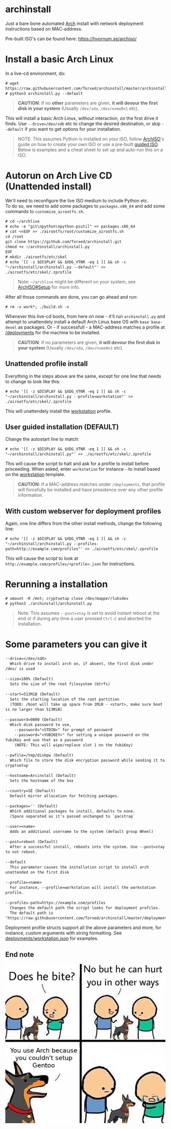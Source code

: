 # archinstall
Just a bare bone automated [Arch](https://wiki.archlinux.org/index.php/Arch_Linux) install with network deployment instructions based on MAC-address.

Pre-built ISO's can be found here: https://hvornum.se/archiso/

# Install a basic Arch Linux
In a live-cd environment, do:

    # wget https://raw.githubusercontent.com/Torxed/archinstall/master/archinstall.py
    # python3 archinstall.py --default

> **CAUTION**: If no **other** parameters are given, **it will devour the first disk in your system** (Usually `/dev/sda`, `/dev/nvme0n1` etc).

This will install a basic Arch Linux, without interaction, on the first drive it finds. Use `--drive=/dev/sdb` etc to change the desired destination, or skip `--default` if you want to get options for your installation.

> NOTE: This assumes Python is installed on your ISO, follow [ArchISO](https://wiki.archlinux.org/index.php/archiso)'s guide on how to create your own ISO or use a pre-built [guided ISO](https://hvornum.se/archiso/). Below is examples and a cheat sheet to set up and auto-run this on a ISO.

# Autorun on Arch Live CD (Unattended install)

We'll need to reconfigure the live ISO medium to include Python etc.<br>
To do so, we need to add some packages to `packages.x86_64` and add some commands to `customize_airootfs.sh`.

    # cd ~/archlive
    # echo -e "git\npython\npython-psutil" >> packages.x86_64
    # cat <<EOF >> ./airootfs/root/customize_airootfs.sh
    cd /root
    git clone https://github.com/Torxed/archinstall.git
    chmod +x ~/archinstall/archinstall.py
    EOF
    # mkdir ./airootfs/etc/skel
    # echo '[[ -z $DISPLAY && $XDG_VTNR -eq 1 ]] && sh -c "~/archinstall/archinstall.py --default"' >> ./airootfs/etc/skel/.zprofile

> Note: `~/archlive` might be different on your system, see [ArchISO#Setup](https://wiki.archlinux.org/index.php/archiso#Setup) for more info.

After all those commands are done, you can go ahead and run:

    # rm -v work*; ./build.sh -v

Whenever this live-cd boots, from here on now - it'll run `archinstall.py` and attempt to unattendely install a default Arch Linux base OS with `base base-devel` as packages.
Or - if successfull - a MAC-address matches a profile at [/deployments](https://github.com/Torxed/archinstall/tree/master/deployments) for the machine to be installed.

> **CAUTION**: If no parameters are given, **it will devour the first disk in your system** (Usually `/dev/sda`, `/dev/nvme0n1` etc).

## Unattended profile install

Everything in the steps above are the same, except for one line that needs to change to look like this:

    # echo '[[ -z $DISPLAY && $XDG_VTNR -eq 1 ]] && sh -c "~/archinstall/archinstall.py --profile=workstation"' >> ./airootfs/etc/skel/.zprofile

This will unattendely install the [workstation](https://github.com/Torxed/archinstall/blob/master/deployments/workstation.json) profile.

## User guided installation (DEFAULT)

Change the autostart line to match:

    # echo '[[ -z $DISPLAY && $XDG_VTNR -eq 1 ]] && sh -c "~/archinstall/archinstall.py"' >> ./airootfs/etc/skel/.zprofile

This will cause the script to halt and ask for a profile to install before proceeding.
When asked, enter `workstation` for instance - to install based on the [workstation](https://github.com/Torxed/archinstall/blob/master/deployments/workstation.json) template.

> **CAUTION**: If a MAC-address matches under `/deployments`, that profile will forcefully be installed and have presidence over any other profile information.

## With custom webserver for deployment profiles

Again, one line differs from the other install methods, change the following line:

    # echo '[[ -z $DISPLAY && $XDG_VTNR -eq 1 ]] && sh -c "~/archinstall/archinstall.py --profiles-path=http://example.com/profiles"' >> ./airootfs/etc/skel/.zprofile

This will cause the script to look at `http://example.com/profiles/<profile>.json` for instructions.

# Rerunning a installation

    # umount -R /mnt; cryptsetup close /dev/mapper/luksdev
    # python3 ./archinstall/archinstall.py
    
> Note: This assumes `--post=stay` is set to avoid instant reboot at the end or if during any time a user pressed `Ctrl-C` and aborted the installation.

# Some parameters you can give it

    --drive=</dev/sdX>
      Which drive to install arch on, if absent, the first disk under /dev/ is used
    
    --size=100% (Default)
      Sets the size of the root filesystem (btrfs)
    
    --start=513MiB (Default)
      Sets the starting location of the root partition
      (TODO: /boot will take up space from 1MiB - <start>, make sure boot is no larger than 513MiB)
    
    --password=0000 (Default)
      Which disk password to use,
        --password="<STDIN>" for prompt of password
        --password="<YUBIKEY>" for setting a unique password on the YubiKey and use that as a password
        (NOTE: This will wipe/replace slot 1 on the YubiKey)

    --pwfile=/tmp/diskpw (Default)
      Which file to store the disk encryption password while sending it to cryptsetup
    
    --hostname=Arcinstall (Default)
      Sets the hostname of the box
    
    --country=SE (Default)
      Default mirror allocation for fetching packages.
    
    --packages='' (Default)
      Which additional packages to install, defaults to none.
      (Space separated as it's passed unchanged to `pacstrap`
    
    --user=<name>
      Adds an additional username to the system (default group Wheel)
    
    --post=reboot (Default)
      After a successful install, reboots into the system. Use --post=stay to not reboot.

    --default
      This parameter causes the installation script to install arch unattended on the first disk

    --profile=<name>
      For instance, --profile=workstation will install the workstation profile.

    --profiles-path=https://example.com/profiles
      Changes the default path the script looks for deployment profiles.
      The default path is 'https://raw.githubusercontent.com/Torxed/archinstall/master/deployments'

Deployment profile structs support all the above parameters and more, for instance, custom arguments with string formatting.
See [deployments/workstation.json](https://github.com/Torxed/archinstall/blob/net-deploy/deployments/workstation.json) for examples.

## End note

 ![description](description.jpg)
